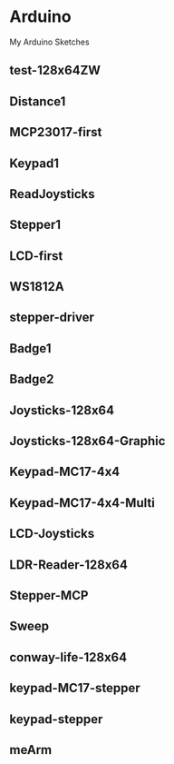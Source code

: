 # Arduino

My Arduino Sketches
 
## test-128x64ZW

## Distance1

## MCP23017-first

## Keypad1

## ReadJoysticks

## Stepper1

## LCD-first

## WS1812A

## stepper-driver

## Badge1

## Badge2

## Joysticks-128x64

## Joysticks-128x64-Graphic

## Keypad-MC17-4x4

## Keypad-MC17-4x4-Multi

## LCD-Joysticks

## LDR-Reader-128x64

## Stepper-MCP

## Sweep

## conway-life-128x64

## keypad-MC17-stepper

## keypad-stepper

## meArm
